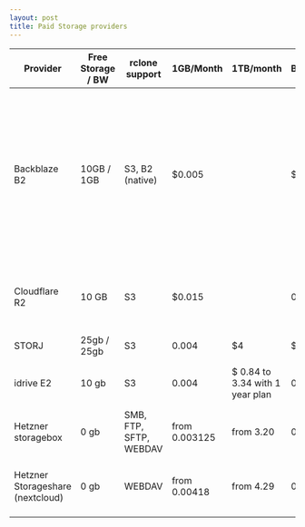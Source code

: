 ```yaml
---
layout: post
title: Paid Storage providers
---
```



| Provider                                            | Free Storage / BW | rclone support | 1GB/Month | 1TB/month | DL Bandwith GB | Extra/Notes |
| --------------------------------------------------- | ----------------- | -------------- | --------- | --------- | ----------- | ----------- |
| Backblaze B2                                        | 10GB  / 1GB            | S3, B2 (native)|  $0.005  |           |   $0.01  |   Class “B” transactions - $0.004 per 10,000 with 2,500 free per day. “C” transactions - $0.004 per 1,000 with 2,500 free per day. , Free BW via [BW Allience](https://www.backblaze.com/b2/integrations.html)   |
| Cloudflare R2                                       | 10 GB              | S3             | $0.015 |           |   0.00 | Class A 1,000,000 / month, B 10,000,000 / month [source](https://www.cloudflare.com/products/r2/)|
| STORJ                                               | 25gb / 25gb       | S3             | 0.004  | $4  |  $0.007    |             |
| idrive E2                                           | 10 gb             | S3             | 0.004   |  $ 0.84 to 3.34 with 1 year plan  |  0.00      |  They have 1 year plan you can prepay  |
| Hetzner storagebox                                  | 0 gb              | SMB, FTP, SFTP, WEBDAV | from 0.003125   |  from  3.20  |  0.00     |  monthly only, connection limit  |
| Hetzner Storageshare (nextcloud)                    | 0 gb              | WEBDAV         | from 0.00418  |  from  4.29  |  0.00      |  Can prepay up to a year, connection limit  |

<script src='{{ site.baseurl }}/public/js/tablesort.js'></script>